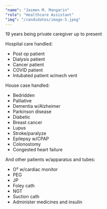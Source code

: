 ```yaml
---
"name": "Jasmen M. Mangarin"
"role": "Healthcare Assistant"
"img": "/candidates/image-5.jpeg"
---
```

19 years being private caregiver up to present

Hospital care handled:
- Post op patient  
- Dialysis patient  
- Cancer patient  
- COVID patient  
- Intubated patient w/mech vent

House case handled:
- Bedridden  
- Palliative  
- Dementia w/Alzheimer  
- Parkinson disease  
- Diabetic  
- Breast cancer  
- Lupus  
- Stroke/paralyze  
- Epilepsy w/CPAP  
- Colonostomy  
- Congested heart failure

And other patients w/apparatus and tubes:
- O² w/cardiac monitor  
- PEG  
- JP  
- Foley cath  
- NGT  
- Suction cath  
- Administer medicines and insulin
